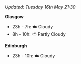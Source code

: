 *Updated: Tuesday 16th May 21:30*

**Glasgow**

* 23h - 7h: :cloud: Cloudy
* 8h - 10h: :partly_sunny: Partly Cloudy

**Edinburgh**

* 23h - 10h: :cloud: Cloudy
